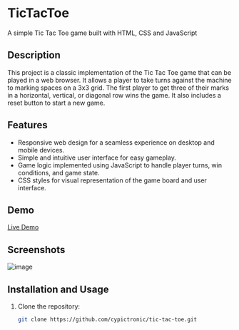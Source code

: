 # TicTacToe
A simple Tic Tac Toe game built with HTML, CSS and JavaScript

## Description

This project is a classic implementation of the Tic Tac Toe game that can be played in a web browser. It allows a player to take turns against the machine to marking spaces on a 3x3 grid. The first player to get three of their marks in a horizontal, vertical, or diagonal row wins the game. It also includes a reset button to start a new game.

## Features

- Responsive web design for a seamless experience on desktop and mobile devices.
- Simple and intuitive user interface for easy gameplay.
- Game logic implemented using JavaScript to handle player turns, win conditions, and game state.
- CSS styles for visual representation of the game board and user interface.

## Demo

[Live Demo](https://example.pagina.com)

## Screenshots

![image](https://github.com/Cypictronic/TicTacToe/assets/31568449/98c282c5-fa90-400b-9ed9-71354a0b2553)


## Installation and Usage

1. Clone the repository:

   ```bash
   git clone https://github.com/cypictronic/tic-tac-toe.git
